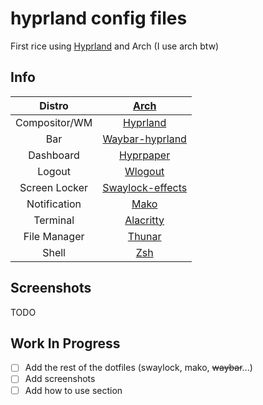 # hyprland config files

First rice using [Hyprland](https://github.com/hyprwm/Hyprland) and Arch (I use arch btw)

## Info

|Distro|[Arch](https://archlinux.org/)|
|:---:|:---:|
|Compositor/WM|[Hyprland](https://github.com/hyprwm/Hyprland)|
|Bar|[Waybar-hyprland](https://aur.archlinux.org/packages/waybar-hyprland-git)|
|Dashboard|[Hyprpaper](https://github.com/hyprwm/hyprpaper)|
|Logout| [Wlogout](https://github.com/ArtsyMacaw/wlogout)|
|Screen Locker| [Swaylock-effects](https://github.com/mortie/swaylock-effects)|
|Notification| [Mako](https://github.com/emersion/mako)|
|Terminal|[Alacritty](https://github.com/alacritty/alacritty)|
|File Manager|[Thunar](https://archlinux.org/packages/extra/x86_64/thunar/)|
|Shell|[Zsh](https://archlinux.org/packages/extra/x86_64/zsh/)|

## Screenshots
TODO

## Work In Progress

- [ ] Add the rest of the dotfiles (swaylock, mako, ~~waybar~~...)
- [ ] Add screenshots
- [ ] Add how to use section
